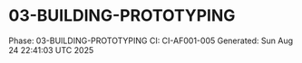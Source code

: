 # 03-BUILDING-PROTOTYPING
Phase: 03-BUILDING-PROTOTYPING
CI: CI-AF001-005
Generated: Sun Aug 24 22:41:03 UTC 2025
